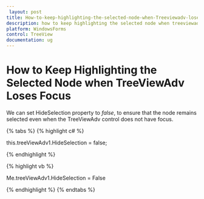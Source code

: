 ```yaml
---
 layout: post
title: How-to-keep-highlighting-the-selected-node-when-Treeviewadv-loses-focus | WindowsForms | Syncfusion
description: how to keep highlighting the selected node when treeviewadv loses focus
platform: WindowsForms
control: TreeView 
documentation: ug
---
```


# How to Keep Highlighting the Selected Node when TreeViewAdv Loses Focus

We can set HideSelection property to _false_, to ensure that the node remains selected even when the TreeViewAdv control does not have focus. 

{% tabs %}
{% highlight c# %}

this.treeViewAdv1.HideSelection = false;

{% endhighlight %}

{% highlight vb %}

Me.treeViewAdv1.HideSelection = False

{% endhighlight %}
{% endtabs %}